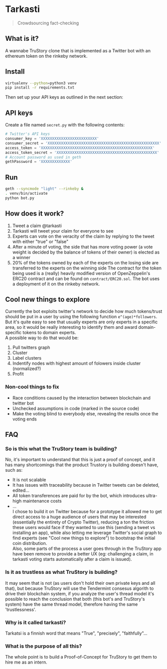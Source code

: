 # Tarkasti
> Crowdsourcing fact-checking

## What is it?
A wannabe TruStory clone that is implemented as a Twitter bot with an ethereum token on the rinkeby network. 

## Install
```bash
virtualenv --python=python3 venv
pip install -r requirements.txt
```
Then set up your API keys as outlined in the next section:

## API keys
Create a file named `secret.py` with the following contents:
```python
# Twitter's API keys
consumer_key = 'XXXXXXXXXXXXXXXXXXXXXXXXX'
consumer_secret = 'XXXXXXXXXXXXXXXXXXXXXXXXXXXXXXXXXXXXXXXXXXXXXXXXXX'
access_token = 'XXXXXXXXXXXXXXXXXXXXXXXXXXXXXXXXXXXXXXXXXXXXXXXXXX'
access_token_secret = 'XXXXXXXXXXXXXXXXXXXXXXXXXXXXXXXXXXXXXXXXXXXXX'
# Account password as used in geth
gethPassword = 'XXXXXXXXXXXXX'
```

## Run
```bash
geth --syncmode "light" --rinkeby &
. venv/bin/activate
python bot.py
```

## How does it work?
1. Tweet a claim @tarkasti
2. Tarkasti will tweet your claim for everyone to see
3. Experts can vote on the veracity of the claim by replying to the tweet with either "true" or "false"
4. After a minute of voting, the side that has more voting power (a vote weight is decided by the balance of tokens of their owner) is elected as a winner
5. 20% of the tokens owned by each of the experts on the losing side are transferred to the experts on the winning side
The contract for the token being used is a (really) heavily modified version of OpenZeppelin's ERC20 contract and can be found on `contract/ERC20.sol`. The bot uses a deployment of it on the rinkeby network.

## Cool new things to explore
Currently the bot exploits twitter's network to decide how much tokens/trust should be put in a user by using the following function `e^(age)*followers`. But it's quite easy to see that usually experts are only experts in a specific area, so it would be really interesting to identify them and award domain-specific tokens to domain experts.  
A possible way to do that would be:
1. Pull twitters graph
2. Cluster
3. Label clusters
4. Indentify nodes with highest amount of folowers inside cluster (normalized?)
5. Profit

### Non-cool things to fix
- Race conditions caused by the interaction between blockchain and twitter bot
- Unchecked assumptions in code (marked in the source code)
- Make the voting blind to everybody else, revealing the results once the voting ends

## FAQ
### So is this what the TruStory team is building?
No, it's important to understand that this is just a proof of concept, and it has many shortcomings that the product Trustory is building doesn't have, such as:
- It is not scalable
- It has issues with traceability because in Twitter tweets can be deleted, edited...
- All token transferences are paid for by the bot, which introduces ultra-high maintenance costs
- ...  
I chose to build it on Twitter because for a prototype it allowed me to get direct access to a huge audience of users that may be interested (essentially the entirety of Crypto Twitter), reducing a ton the friction these users would face if they wanted to use this (sending a tweet vs installing an app), while also letting me leverage Twitter's social graph to find experts (see "Cool new things to explore") to bootstrap the initial coin distribution.   
Also, some parts of the process a user goes through in the TruStory app have been remove to provide a better UX (eg: challenging a claim, in tarkasti voting starts automatically after a claim is issued).

### Is it as trustless as what TruStory is building?
It may seem that is not (as users don't hold their own private keys and all that), but because TruStory will use the Tendermint consesus algorith to drive their blockchain system, if you analyze the user's thread model it's possible to reach the conclusion that both (this bot's and TruStory's system) have the same thread model, therefore having the same 'trustlessness'.

### Why is it called tarkasti?
Tarkatsi is a finnish word that means "True", "precisely", "faithfully"...

### What is the purpose of all this?
The whole point is to build a Proof-of-Concept for TruStory to get them to hire me as an intern.
